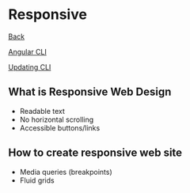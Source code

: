 # Responsive
[Back](./angular.md)

[Angular CLI](https://github.com/angular/angular-cli)

[Updating CLI](https://github.com/angular/angular-cli/wiki/stories-1.0-update)

## What is Responsive Web Design

* Readable text
* No horizontal scrolling
* Accessible buttons/links

## How to create responsive web site

* Media queries (breakpoints)
* Fluid grids
